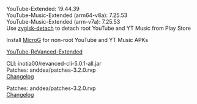 YouTube-Extended: 19.44.39  
YouTube-Music-Extended (arm64-v8a): 7.25.53  
YouTube-Music-Extended (arm-v7a): 7.25.53  
Use [zygisk-detach](https://github.com/j-hc/zygisk-detach) to detach root YouTube and YT Music from Play Store  

Install [MicroG](https://github.com/WSTxda/MicroG-RE/releases) for non-root YouTube and YT Music APKs  

[YouTube-ReVanced-Extended](https://github.com/MANCrimSon/YouTube-ReVanced-Extended)
  
CLI: inotia00/revanced-cli-5.0.1-all.jar  
Patches: anddea/patches-3.2.0.rvp  
[Changelog](https://github.com/anddea/revanced-patches/releases/tag/v3.2.0)

Patches: anddea/patches-3.2.0.rvp  
[Changelog](https://github.com/anddea/revanced-patches/releases/tag/v3.2.0)  
